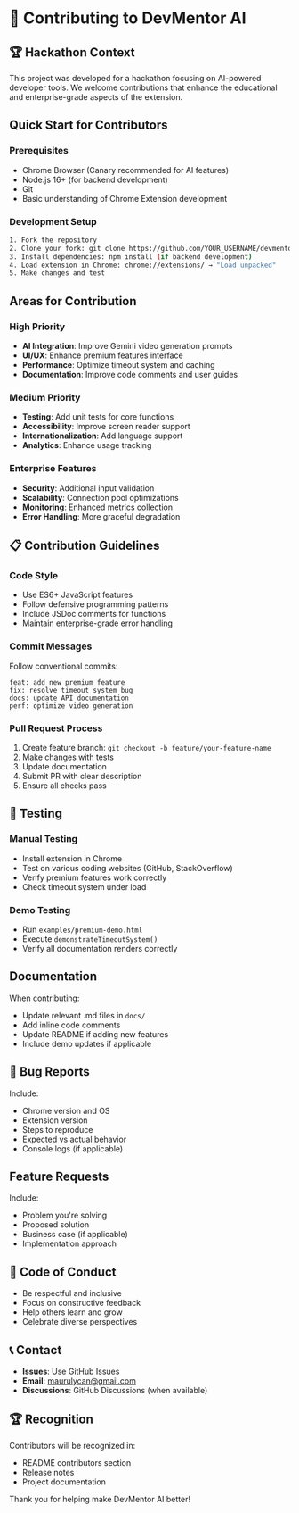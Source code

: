 # 🤝 Contributing to DevMentor AI

## 🏆 Hackathon Context

This project was developed for a hackathon focusing on AI-powered developer tools. We welcome contributions that enhance the educational and enterprise-grade aspects of the extension.

## Quick Start for Contributors

### Prerequisites
- Chrome Browser (Canary recommended for AI features)
- Node.js 16+ (for backend development)
- Git
- Basic understanding of Chrome Extension development

### Development Setup
```bash
1. Fork the repository
2. Clone your fork: git clone https://github.com/YOUR_USERNAME/devmentor-ai-hackathon.git
3. Install dependencies: npm install (if backend development)
4. Load extension in Chrome: chrome://extensions/ → "Load unpacked"
5. Make changes and test
```

## Areas for Contribution

### High Priority
- **AI Integration**: Improve Gemini video generation prompts
- **UI/UX**: Enhance premium features interface
- **Performance**: Optimize timeout system and caching
- **Documentation**: Improve code comments and user guides

### Medium Priority  
- **Testing**: Add unit tests for core functions
- **Accessibility**: Improve screen reader support
- **Internationalization**: Add language support
- **Analytics**: Enhance usage tracking

### Enterprise Features
- **Security**: Additional input validation
- **Scalability**: Connection pool optimizations
- **Monitoring**: Enhanced metrics collection
- **Error Handling**: More graceful degradation

## 📋 Contribution Guidelines

### Code Style
- Use ES6+ JavaScript features
- Follow defensive programming patterns
- Include JSDoc comments for functions
- Maintain enterprise-grade error handling

### Commit Messages
Follow conventional commits:
```
feat: add new premium feature
fix: resolve timeout system bug  
docs: update API documentation
perf: optimize video generation
```

### Pull Request Process
1. Create feature branch: `git checkout -b feature/your-feature-name`
2. Make changes with tests
3. Update documentation
4. Submit PR with clear description
5. Ensure all checks pass

## 🧪 Testing

### Manual Testing
- Install extension in Chrome
- Test on various coding websites (GitHub, StackOverflow)
- Verify premium features work correctly
- Check timeout system under load

### Demo Testing
- Run `examples/premium-demo.html`
- Execute `demonstrateTimeoutSystem()`
- Verify all documentation renders correctly

## Documentation

When contributing:
- Update relevant .md files in `docs/`
- Add inline code comments
- Update README if adding new features
- Include demo updates if applicable

## 🐛 Bug Reports

Include:
- Chrome version and OS
- Extension version
- Steps to reproduce
- Expected vs actual behavior
- Console logs (if applicable)

## Feature Requests

Include:
- Problem you're solving
- Proposed solution
- Business case (if applicable)
- Implementation approach

## 🤝 Code of Conduct

- Be respectful and inclusive
- Focus on constructive feedback
- Help others learn and grow
- Celebrate diverse perspectives

## 📞 Contact

- **Issues**: Use GitHub Issues
- **Email**: maurulycan@gmail.com
- **Discussions**: GitHub Discussions (when available)

## 🏆 Recognition

Contributors will be recognized in:
- README contributors section
- Release notes
- Project documentation

Thank you for helping make DevMentor AI better!
